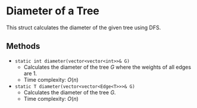 # Diameter of a Tree

This struct calculates the diameter of the given tree using DFS.


## Methods

- `static int diameter(vector<vector<int>>& G)`
    - Calculates the diameter of the tree $G$ where the  weights of all edges are 1.
    - Time complexity: $O(n)$
- `static T diameter(vector<vector<Edge<T>>>& G)`
    - Calculates the diameter of the tree $G$.
    - Time complexity: $O(n)$